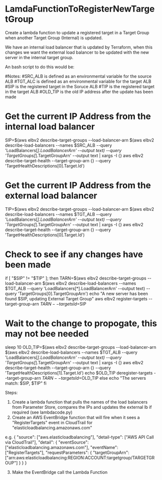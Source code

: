# LamdaFunctionToRegisterNewTargetGroup
Create a lambda function to update a registered target in a Target Group when another Target Group (Internal) is updated.

We have an internal load balancer that is updated by Terraform, when this changes we want the external load balancer to be updated with the new server in the internal target group.

An bash script to do this would be:

#Notes:
#SRC_ALB is defined as an environmental variable for the source ALB
#TGT_ALC is defined as an environmental variable for the target ALB
#SIP is the registered target in the Soruce ALB
#TIP is the registered target in the target ALB
#OLD_TIP is the old IP address after the update has been made

# Get the current IP Address from the internal load balancer
SIP=$(aws elbv2 describe-target-groups     --load-balancer-arn $(aws elbv2 describe-load-balancers --names $SRC_ALB --query 'LoadBalancers[*].LoadBalancerArn' --output text)  --query 'TargetGroups[*].TargetGroupArn' --output text | xargs -I {} aws elbv2 describe-target-health --target-group-arn {} --query 'TargetHealthDescriptions[0].Target.Id')

# Get the current IP Address from the external load balancer
TIP=$(aws elbv2 describe-target-groups     --load-balancer-arn $(aws elbv2 describe-load-balancers --names $TGT_ALB --query 'LoadBalancers[*].LoadBalancerArn' --output text)  --query 'TargetGroups[*].TargetGroupArn' --output text | xargs -I {} aws elbv2 describe-target-health --target-group-arn {} --query 'TargetHealthDescriptions[0].Target.Id')

# Check to see if any changes have been made
if [ "$SIP" != "$TIP" ]; then
  TARN=$(aws elbv2 describe-target-groups     --load-balancer-arn $(aws elbv2 describe-load-balancers --names $TGT_ALB --query 'LoadBalancers[*].LoadBalancerArn' --output text)     --query 'TargetGroups[0].TargetGroupArn')
  echo "A new server has been found $SIP, updating External Target Group"
  aws elbv2 register-targets --target-group-arn $TARN --targets Id=$SIP
  # Wait to the change to propogate, this may not bee needed
  sleep 10
  OLD_TIP=$(aws elbv2 describe-target-groups     --load-balancer-arn $(aws elbv2 describe-load-balancers --names $TGT_ALB --query 'LoadBalancers[*].LoadBalancerArn' --output text)  --query 'TargetGroups[*].TargetGroupArn' --output text | xargs -I {} aws elbv2 describe-target-health --target-group-arn {} --query 'TargetHealthDescriptions[1].Target.Id')
  echo $OLD_TIP
  deregister-targets --target-group-arn $TARN --targets Id=$OLD_TIP
else
  echo "The servers match: $SIP, $TIP"
fi

Steps:

1) Create a lambda function that pulls the names of the load balancers from Parameter Store, compares the IPs and updates the external lb if required (see lambdacode.py)
2) Create an AWS EventBridge function that will fire when it sees a "RegisterTargets" event in CloudTrail for "elasticloadbalancing.amazonaws.com"

e.g.
{
  "source": ["aws.elasticloadbalancing"],
  "detail-type": ["AWS API Call via CloudTrail"],
  "detail": {
    "eventSource": ["elasticloadbalancing.amazonaws.com"],
    "eventName": ["RegisterTargets"],
    "requestParameters": {
      "targetGroupArn": ["arn:aws:elasticloadbalancing:REGION:ACCOUNT:targetgroup/TARGETGROUP"]
    }
  }
}

3) Make the EventBridge call the Lambda Function